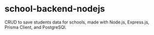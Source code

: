 # school-backend-nodejs
CRUD to save students data for schools, made with Node.js, Express.js, Prisma Client, and PostgreSQl.
